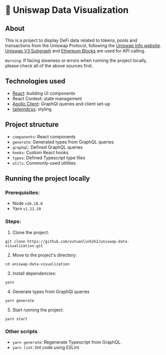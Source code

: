 # 🦄 Uniswap Data Visualization

## About

This is a project to display DeFi data related to tokens, pools and transactions from the Uniswap Protocol, following the [Uniswap Info website](https://info.uniswap.org/#/). [Uniswap V3 Subgraph](https://thegraph.com/hosted-service/subgraph/uniswap/uniswap-v3) and [Ethereum Blocks](https://thegraph.com/hosted-service/subgraph/blocklytics/ethereum-blocks) are used for API calling.

`Warning`: If facing slowness or errors when running the project locally, please check all of the above sources first.

## Technologies used

- [React](https://reactjs.org/): building UI components
- React Context: state management
- [Apollo Client](https://www.apollographql.com/docs/react/): GraphQl queries and client set-up
- [tailwindcss](https://tailwindcss.com/): styling

## Project structure

- `components`: React components
- `generate`: Generated types from GraphQL queries
- `graphql`: Defined GraphQL queries
- `hooks`: Custom React hooks
- `types`: Defined Typescript type files
- `utils`: Commonly-used utilities

## Running the project locally

### Prerequisites:

- Node `v16.10.0`
- Yarn `v1.22.19`

### Steps:

1. Clone the project:

```shell
git clone https://github.com/vutuanlinh2k2/uniswap-data-visualization.git
```

2. Move to the project's directory:

```shell
cd uniswap-data-visualization
```

3. Install dependencies:

```shell
yarn
```

4. Generate types from GraphQl queries

```shell
yarn generate
```

5. Start running the project:

```shell
yarn start
```

### Other scripts

- `yarn generate`: Regenerate Typescript from GraphQL
- `yarn lint`: lint code using ESLint
